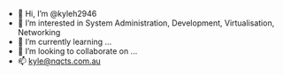 - 👋 Hi, I’m @kyleh2946
- 👀 I’m interested in System Administration, Development, Virtualisation, Networking
- 🌱 I’m currently learning ...
- 💞️ I’m looking to collaborate on ...
- 📫 kyle@nqcts.com.au

<!---
kyleh2946/kyleh2946 is a ✨ special ✨ repository because its `README.md` (this file) appears on your GitHub profile.
You can click the Preview link to take a look at your changes.
--->
